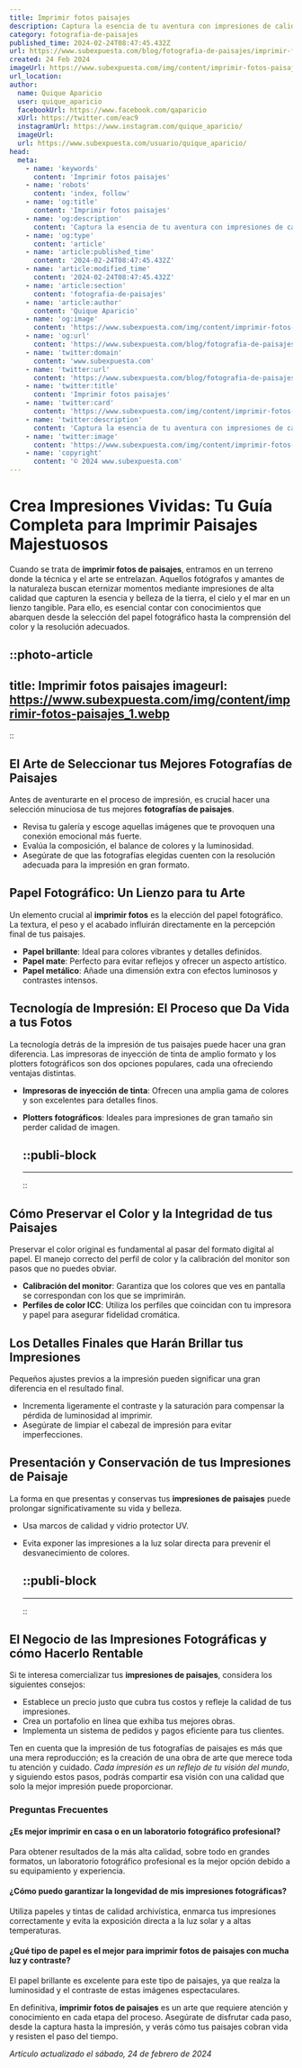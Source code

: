 ```yaml
---
title: Imprimir fotos paisajes
description: Captura la esencia de tu aventura con impresiones de calidad. Descubre cómo imprimir tus fotos de paisajes para eternizar momentos.
category: fotografia-de-paisajes
published_time: 2024-02-24T08:47:45.432Z
url: https://www.subexpuesta.com/blog/fotografia-de-paisajes/imprimir-fotos-paisajes
created: 24 Feb 2024
imageUrl: https://www.subexpuesta.com/img/content/imprimir-fotos-paisajes_1.webp
url_location:
author:
  name: Quique Aparicio
  user: quique_aparicio
  facebookUrl: https://www.facebook.com/qaparicio
  xUrl: https://twitter.com/eac9
  instagramUrl: https://www.instagram.com/quique_aparicio/
  imageUrl: 
  url: https://www.subexpuesta.com/usuario/quique_aparicio/
head:
  meta:
    - name: 'keywords'
      content: 'Imprimir fotos paisajes'
    - name: 'robots'
      content: 'index, follow'
    - name: 'og:title'
      content: 'Imprimir fotos paisajes'
    - name: 'og:description'
      content: 'Captura la esencia de tu aventura con impresiones de calidad. Descubre cómo imprimir tus fotos de paisajes para eternizar momentos.'
    - name: 'og:type'
      content: 'article'
    - name: 'article:published_time'
      content: '2024-02-24T08:47:45.432Z'
    - name: 'article:modified_time'
      content: '2024-02-24T08:47:45.432Z'
    - name: 'article:section'
      content: 'fotografia-de-paisajes'
    - name: 'article:author'
      content: 'Quique Aparicio'
    - name: 'og:image'
      content: 'https://www.subexpuesta.com/img/content/imprimir-fotos-paisajes_1.webp'
    - name: 'og:url'
      content: 'https://www.subexpuesta.com/blog/fotografia-de-paisajes/imprimir-fotos-paisajes'
    - name: 'twitter:domain'
      content: 'www.subexpuesta.com'
    - name: 'twitter:url'
      content: 'https://www.subexpuesta.com/blog/fotografia-de-paisajes/imprimir-fotos-paisajes'
    - name: 'twitter:title'
      content: 'Imprimir fotos paisajes'
    - name: 'twitter:card'
      content: 'https://www.subexpuesta.com/img/content/imprimir-fotos-paisajes_1.webp'
    - name: 'twitter:description'
      content: 'Captura la esencia de tu aventura con impresiones de calidad. Descubre cómo imprimir tus fotos de paisajes para eternizar momentos.'
    - name: 'twitter:image'
      content: 'https://www.subexpuesta.com/img/content/imprimir-fotos-paisajes_1.webp'
    - name: 'copyright'
      content: '© 2024 www.subexpuesta.com'
---
```

# Crea Impresiones Vividas: Tu Guía Completa para Imprimir Paisajes Majestuosos

Cuando se trata de **imprimir fotos de paisajes**, entramos en un terreno donde la técnica y el arte se entrelazan. Aquellos fotógrafos y amantes de la naturaleza buscan eternizar momentos mediante impresiones de alta calidad que capturen la esencia y belleza de la tierra, el cielo y el mar en un lienzo tangible. Para ello, es esencial contar con conocimientos que abarquen desde la selección del papel fotográfico hasta la comprensión del color y la resolución adecuados.


::photo-article
---
title: Imprimir fotos paisajes
imageurl: https://www.subexpuesta.com/img/content/imprimir-fotos-paisajes_1.webp
---
::



## El Arte de Seleccionar tus Mejores Fotografías de Paisajes

Antes de aventurarte en el proceso de impresión, es crucial hacer una selección minuciosa de tus mejores **fotografías de paisajes**. 

- Revisa tu galería y escoge aquellas imágenes que te provoquen una conexión emocional más fuerte.
- Evalúa la composición, el balance de colores y la luminosidad. 
- Asegúrate de que las fotografías elegidas cuenten con la resolución adecuada para la impresión en gran formato.

## Papel Fotográfico: Un Lienzo para tu Arte

Un elemento crucial al **imprimir fotos** es la elección del papel fotográfico. La textura, el peso y el acabado influirán directamente en la percepción final de tus paisajes.

- **Papel brillante**: Ideal para colores vibrantes y detalles definidos.
- **Papel mate**: Perfecto para evitar reflejos y ofrecer un aspecto artístico.
- **Papel metálico**: Añade una dimensión extra con efectos luminosos y contrastes intensos.

## Tecnología de Impresión: El Proceso que Da Vida a tus Fotos

La tecnología detrás de la impresión de tus paisajes puede hacer una gran diferencia. Las impresoras de inyección de tinta de amplio formato y los plotters fotográficos son dos opciones populares, cada una ofreciendo ventajas distintas.

- **Impresoras de inyección de tinta**: Ofrecen una amplia gama de colores y son excelentes para detalles finos.
- **Plotters fotográficos**: Ideales para impresiones de gran tamaño sin perder calidad de imagen.


  ::publi-block
  ---
  ---
  ::
  
  

## Cómo Preservar el Color y la Integridad de tus Paisajes

Preservar el color original es fundamental al pasar del formato digital al papel. El manejo correcto del perfil de color y la calibración del monitor son pasos que no puedes obviar.

- **Calibración del monitor**: Garantiza que los colores que ves en pantalla se correspondan con los que se imprimirán.
- **Perfiles de color ICC**: Utiliza los perfiles que coincidan con tu impresora y papel para asegurar fidelidad cromática.

## Los Detalles Finales que Harán Brillar tus Impresiones

Pequeños ajustes previos a la impresión pueden significar una gran diferencia en el resultado final.

- Incrementa ligeramente el contraste y la saturación para compensar la pérdida de luminosidad al imprimir.
- Asegúrate de limpiar el cabezal de impresión para evitar imperfecciones.

## Presentación y Conservación de tus Impresiones de Paisaje

La forma en que presentas y conservas tus **impresiones de paisajes** puede prolongar significativamente su vida y belleza.

- Usa marcos de calidad y vidrio protector UV.
- Evita exponer las impresiones a la luz solar directa para prevenir el desvanecimiento de colores.


  ::publi-block
  ---
  ---
  ::
  
  

## El Negocio de las Impresiones Fotográficas y cómo Hacerlo Rentable

Si te interesa comercializar tus **impresiones de paisajes**, considera los siguientes consejos:

- Establece un precio justo que cubra tus costos y refleje la calidad de tus impresiones.
- Crea un portafolio en línea que exhiba tus mejores obras.
- Implementa un sistema de pedidos y pagos eficiente para tus clientes.

Ten en cuenta que la impresión de tus fotografías de paisajes es más que una mera reproducción; es la creación de una obra de arte que merece toda tu atención y cuidado. *Cada impresión es un reflejo de tu visión del mundo*, y siguiendo estos pasos, podrás compartir esa visión con una calidad que solo la mejor impresión puede proporcionar.

### Preguntas Frecuentes

#### ¿Es mejor imprimir en casa o en un laboratorio fotográfico profesional?

Para obtener resultados de la más alta calidad, sobre todo en grandes formatos, un laboratorio fotográfico profesional es la mejor opción debido a su equipamiento y experiencia.

#### ¿Cómo puedo garantizar la longevidad de mis impresiones fotográficas?

Utiliza papeles y tintas de calidad archivística, enmarca tus impresiones correctamente y evita la exposición directa a la luz solar y a altas temperaturas.

#### ¿Qué tipo de papel es el mejor para imprimir fotos de paisajes con mucha luz y contraste?

El papel brillante es excelente para este tipo de paisajes, ya que realza la luminosidad y el contraste de estas imágenes espectaculares.

En definitiva, **imprimir fotos de paisajes** es un arte que requiere atención y conocimiento en cada etapa del proceso. Asegúrate de disfrutar cada paso, desde la captura hasta la impresión, y verás cómo tus paisajes cobran vida y resisten el paso del tiempo.

_Artículo actualizado el sábado, 24 de febrero de 2024_